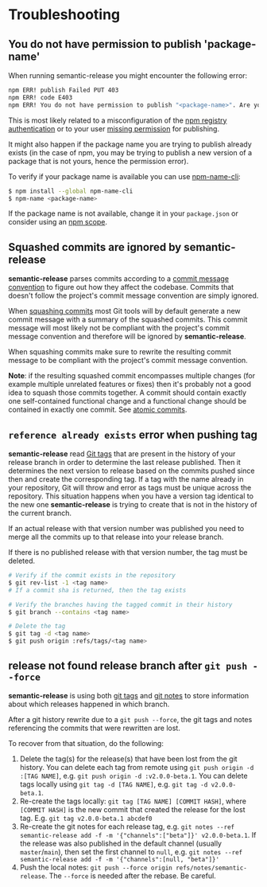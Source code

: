 # Troubleshooting

## You do not have permission to publish 'package-name'

When running semantic-release you might encounter the following error:

```bash
npm ERR! publish Failed PUT 403
npm ERR! code E403
npm ERR! You do not have permission to publish "<package-name>". Are you logged in as the correct user? : <package-name>
```

This is most likely related to a misconfiguration of the [npm registry authentication](https://github.com/semantic-release/npm#npm-registry-authentication) or to your user [missing permission](https://docs.npmjs.com/cli/team) for publishing.

It might also happen if the package name you are trying to publish already exists (in the case of npm, you may be trying to publish a new version of a package that is not yours, hence the permission error).

To verify if your package name is available you can use [npm-name-cli](https://github.com/sindresorhus/npm-name-cli):

```bash
$ npm install --global npm-name-cli
$ npm-name <package-name>
```

If the package name is not available, change it in your `package.json` or consider using an [npm scope](https://docs.npmjs.com/misc/scope).

## Squashed commits are ignored by **semantic-release**

**semantic-release** parses commits according to a [commit message convention](https://github.com/nholuongut/semantic-release#commit-message-format) to figure out how they affect the codebase. Commits that doesn't follow the project's commit message convention are simply ignored.

When [squashing commits](https://git-scm.com/book/en/v2/Git-Tools-Rewriting-History#_squashing) most Git tools will by default generate a new commit message with a summary of the squashed commits. This commit message will most likely not be compliant with the project's commit message convention and therefore will be ignored by **semantic-release**.

When squashing commits make sure to rewrite the resulting commit message to be compliant with the project's commit message convention.

**Note**: if the resulting squashed commit encompasses multiple changes (for example multiple unrelated features or fixes) then it's probably not a good idea to squash those commits together. A commit should contain exactly one self-contained functional change and a functional change should be contained in exactly one commit. See [atomic commits](https://en.wikipedia.org/wiki/Atomic_commit).

## `reference already exists` error when pushing tag

**semantic-release** read [Git tags](https://git-scm.com/book/en/v2/Git-Basics-Tagging) that are present in the history of your release branch in order to determine the last release published. Then it determines the next version to release based on the commits pushed since then and create the corresponding tag.
If a tag with the name already in your repository, Git will throw and error as tags must be unique across the repository.
This situation happens when you have a version tag identical to the new one **semantic-release** is trying to create that is not in the history of the current branch.

If an actual release with that version number was published you need to merge all the commits up to that release into your release branch.

If there is no published release with that version number, the tag must be deleted.

```bash
# Verify if the commit exists in the repository
$ git rev-list -1 <tag name>
# If a commit sha is returned, then the tag exists

# Verify the branches having the tagged commit in their history
$ git branch --contains <tag name>

# Delete the tag
$ git tag -d <tag name>
$ git push origin :refs/tags/<tag name>
```

## release not found release branch after `git push --force`

**semantic-release** is using both [git tags](https://git-scm.com/docs/git-tag) and [git notes](https://git-scm.com/docs/git-notes) to store information about which releases happened in which branch.

After a git history rewrite due to a `git push --force`, the git tags and notes referencing the commits that were rewritten are lost.

To recover from that situation, do the following:

1. Delete the tag(s) for the release(s) that have been lost from the git history. You can delete each tag from remote using `git push origin -d :[TAG NAME]`, e.g. `git push origin -d :v2.0.0-beta.1`. You can delete tags locally using `git tag -d [TAG NAME]`, e.g. `git tag -d v2.0.0-beta.1`.
2. Re-create the tags locally: `git tag [TAG NAME] [COMMIT HASH]`, where `[COMMIT HASH]` is the new commit that created the release for the lost tag. E.g. `git tag v2.0.0-beta.1 abcdef0`
3. Re-create the git notes for each release tag, e.g. `git notes --ref semantic-release add -f -m '{"channels":["beta"]}' v2.0.0-beta.1`. If the release was also published in the default channel (usually `master`/`main`), then set the first channel to `null`, e.g. `git notes --ref semantic-release add -f -m '{"channels":[null, "beta"]}'`
4. Push the local notes: `git push --force origin refs/notes/semantic-release`. The `--force` is needed after the rebase. Be careful.
